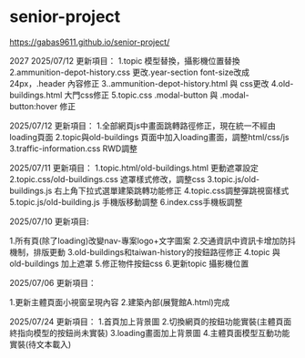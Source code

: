 # senior-project

https://gabas9611.github.io/senior-project/

2027
2025/07/12 更新項目：
1.topic 模型替換，攝影機位置替換
2.ammunition-depot-history.css 更改.year-section font-size改成24px，.header 內容修正
3..ammunition-depot-history.html 與 css更改
4.old-buildings.html 大門css修正
5.topic.css .modal-button 與 .modal-button:hover 修正



2025/07/12 更新項目：
1.全部網頁js中畫面跳轉路徑修正，現在統一不經由loading頁面
2.topic與old-buildings 頁面中加入loading畫面，調整html/css/js
3.traffic-information.css RWD調整

2025/07/11 更新項目：
1.topic.html/old-buildings.html 更動遮罩設定
2.topic.css/old-buildings.css 遮罩樣式修改，調整css
3.topic.js/old-buildings.js 右上角下拉式選單建築跳轉功能修正
4.topic.css調整彈跳視窗樣式
5.topic.js/old-building.js 手機版移動調整
6.index.css手機板調整


2025/07/10 更新項目:

1.所有頁(除了loading)改變nav-專案logo+文字圖案
2.交通資訊中資訊卡增加防抖機制，排版更動
3.old-buildings和taiwan-history的按鈕路徑修正
4.topic 與 old-buildings 加上遮罩
5.修正物件按鈕css
6.更新topic 攝影機位置

2025/07/06 更新項目：

1.更新主體頁面小視窗呈現內容
2.建築內部(展覽館A.html)完成

2025/07/24 更新項目：
1.首頁加上背景圖
2.切換網頁的按鈕功能實裝(主體頁面終指向模型的按鈕尚未實裝)
3.loading畫面加上背景圖
4.主體頁面模型互動功能實裝(待文本載入)




